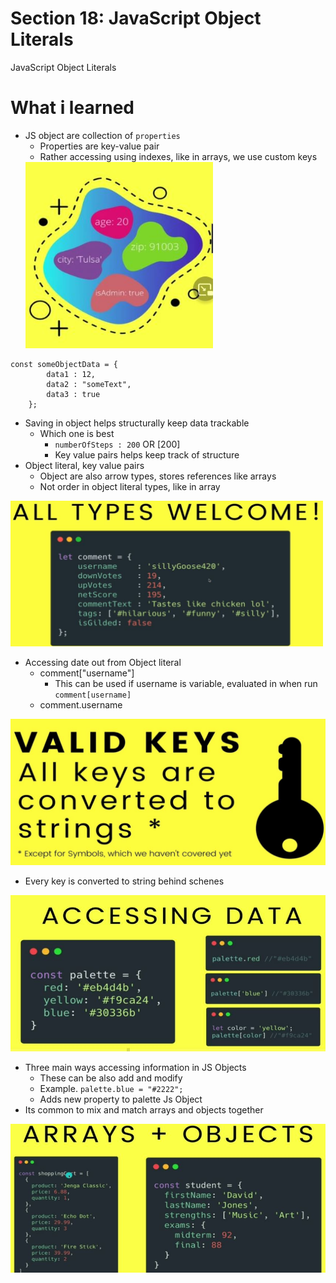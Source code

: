 # Section 18: JavaScript Object Literals

JavaScript Object Literals

# What i learned
- JS object are collection of `properties`
    - Properties are key-value pair
    - Rather accessing using indexes, like in arrays, we use custom keys
    <img src="object.JPG" alt="alt text" width="300"/>

```
const someObjectData = {
        data1 : 12,
        data2 : "someText",
        data3 : true
    };
```

- Saving in object helps structurally keep data trackable
    - Which one is best
        - `numberOfSteps : 200` OR [200]
        - Key value pairs helps keep track of structure 
- Object literal, key value pairs
    - Object are also arrow types, stores references like arrays
    - Not order in object literal types, like in array

<img src="allTypes.JPG" alt="alt text" width="500"/>

- Accessing date out from Object literal
    - comment["username"]
        - This can be used if username is variable, evaluated in when run `comment[username]`
    - comment.username

<img src="KeysConvert.JPG" alt="alt text" width="600"/>

- Every key is converted to string behind schenes

<img src="accessingInformationJSobjects.JPG" alt="alt text" width="600"/>

- Three main ways accessing information in JS Objects
    - These can be also add and modify
    - Example. `palette.blue = "#2222";`
    - Adds new property to palette Js Object 
- Its common to mix and match arrays and objects together
<img src="arraysAndObjects.JPG" alt="alt text" width="600"/>